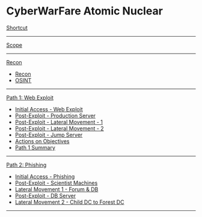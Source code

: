# CyberWarFare Atomic Nuclear

[Shortcut](00-Shortcut.md)

- - - -

[Scope](01-Scope.md)

- - - - 
[Recon]()

  * [Recon](02-Recon.md)
  * [OSINT](03-OSINT.md)
- - - -
[Path 1: Web Exploit]()

  * [Initial Access - Web Exploit](04-WebExploit.md)
  * [Post-Exploit - Production Server](05-PostExploit-Production.md)
  * [Post-Exploit - Lateral Movement - 1](06-LateralMovement.md)
  * [Post-Exploit - Lateral Movement - 2](07-LateralMovement2.md)
  * [Post-Exploit - Jump Server](08-PostExploit-JumpServer.md)
  * [Actions on Objectives](09-ActionsOnObjectives.md)
  * [Path 1 Summary](10-PathOneSummary.md)

- - - -
[Path 2: Phishing]()

  * [Initial Access - Phishing](21-Phishing.md)
  * [Post-Exploit - Scientist Machines](22-PostExploit-ScientistMachine.md)
  * [Lateral Movement 1 - Forum & DB](23-LateralMovement1.md)
  * [Post-Exploit - DB Server](24-PostExploit-DB-Server.md)
  * [Lateral Movement 2 - Child DC to Forest DC](25-LateralMovement2.md)
- - - -


